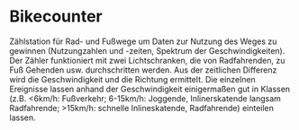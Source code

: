 # Bikecounter

Zählstation für Rad- und Fußwege um Daten zur Nutzung des Weges zu gewinnen (Nutzungzahlen und -zeiten, Spektrum der Geschwindigkeiten). Der Zähler funktioniert mit zwei Lichtschranken, die von Radfahrenden, zu Fuß Gehenden usw. durchschritten werden. Aus der zeitlichen Differenz wird die Geschwindigkeit und die Richtung ermittelt. Die einzelnen Ereignisse lassen anhand der Geschwindigkeit einigermaßen gut in Klassen (z.B.  <6km/h: Fußverkehr; 6-15km/h: Joggende, Inlinerskatende langsam Radfahrende; >15km/h: schnelle Inlineskatende, Radfahrende) einteilen lassen. 

